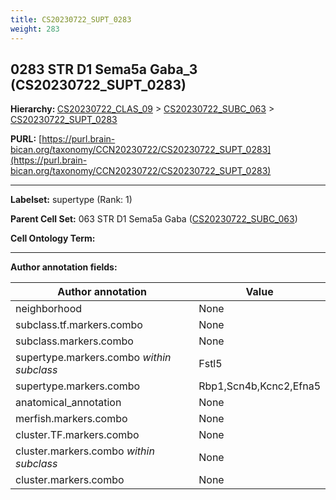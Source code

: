 ```yaml
---
title: CS20230722_SUPT_0283
weight: 283
---
```

## 0283 STR D1 Sema5a Gaba_3 (CS20230722_SUPT_0283)
<b>Hierarchy: </b>
[CS20230722_CLAS_09](../CS20230722_CLAS_09) >
[CS20230722_SUBC_063](../CS20230722_SUBC_063) >
[CS20230722_SUPT_0283](../CS20230722_SUPT_0283)

**PURL:** [https://purl.brain-bican.org/taxonomy/CCN20230722/CS20230722_SUPT_0283](https://purl.brain-bican.org/taxonomy/CCN20230722/CS20230722_SUPT_0283)

---


**Labelset:** supertype (Rank: 1)

**Parent Cell Set:** 063 STR D1 Sema5a Gaba ([CS20230722_SUBC_063](../CS20230722_SUBC_063))



**Cell Ontology Term:** 

[MARKER GENES.]: #


---

[TRANSFERRED ANNOTATIONS.]: #


[AUTHOR ANNOTATION FIELDS.]: #


**Author annotation fields:**

| Author annotation | Value |
|-------------------|-------|
|neighborhood|None|
|subclass.tf.markers.combo|None|
|subclass.markers.combo|None|
|supertype.markers.combo _within subclass_|Fstl5|
|supertype.markers.combo|Rbp1,Scn4b,Kcnc2,Efna5|
|anatomical_annotation|None|
|merfish.markers.combo|None|
|cluster.TF.markers.combo|None|
|cluster.markers.combo _within subclass_|None|
|cluster.markers.combo|None|
